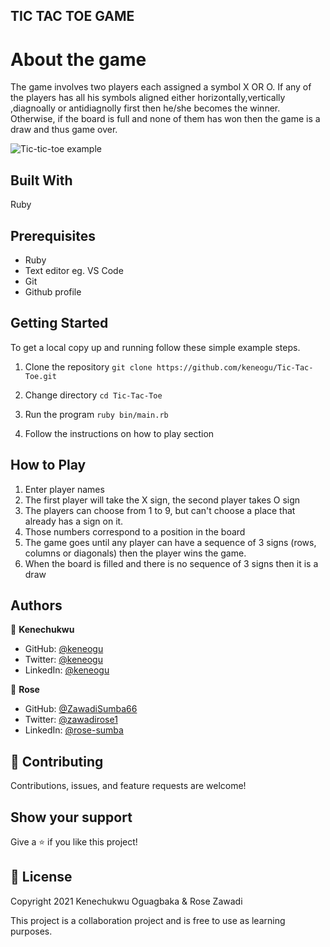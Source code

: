 ## TIC TAC TOE GAME


# About the game

The game involves two players each assigned a symbol X OR O. If any of the players has all his symbols aligned either horizontally,vertically ,diagnoally or antidiagnolly first then he/she becomes the winner. Otherwise, if the board is full and none of them has won then the game is a draw and thus game over.

![Tic-tic-toe example](https://user-images.githubusercontent.com/53356820/104712392-c88b2980-5722-11eb-9b23-66bd332b769f.png)

## Built With

Ruby

## Prerequisites

- Ruby
- Text editor eg. VS Code
- Git
- Github profile

## Getting Started
To get a local copy up and running follow these simple example steps.​

1. Clone the repository
`git clone https://github.com/keneogu/Tic-Tac-Toe.git`

2. Change directory
`cd Tic-Tac-Toe`

3. Run the program
`ruby bin/main.rb`

4. Follow the instructions on how to play section

## How to Play

1. Enter player names
2. The first player will take the X sign, the second player takes O sign
3. The players can choose from 1 to 9, but can't choose a place that already has a sign on it.
4. Those numbers correspond to a position in the board
5. The game goes until any player can have a sequence of 3 signs (rows,  columns or diagonals) then the player wins the game.
6. When the board is filled and there is no sequence of 3 signs then it is a draw

## Authors

👤 **Kenechukwu**

- GitHub: [@keneogu](https://github.com/keneogu)
- Twitter: [@keneogu](https://twitter.com/keneogu)
- LinkedIn: [@keneogu](https://www.linkedin.com/in/oguagbaka-kenechukwu-8b2289179/)

👤 **Rose**

- GitHub: [@ZawadiSumba66](https://github.com/ZawadiSumba66)
- Twitter: [@zawadirose1](https://twitter.com/zawadirose1)
- LinkedIn: [@rose-sumba](https://www.linkedin.com/in/rose-sumba-9b36401b5/) 

## 🤝 Contributing

Contributions, issues, and feature requests are welcome!

## Show your support

Give a ⭐️ if you like this project!

## 📝 License
Copyright 2021 Kenechukwu Oguagbaka & Rose Zawadi

This project is a collaboration project and is free to use as learning purposes.


